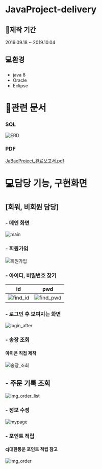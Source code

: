 # JavaProject-delivery

## 📆제작 기간 
2019.09.18 ~ 2019.10.04


## 💻환경

- java 8
- Oracle 
- Eclipse


# 📃관련 문서 


### SQL 
![ERD](https://user-images.githubusercontent.com/56217725/126492055-7f3e7118-1a62-4301-bad3-97e7eca597ee.jpg)

### PDF
[JaBaeProject_완료보고서.pdf](https://github.com/codingdobby/JavaProject-delivery/files/6855857/JaBaeProject_.pdf)


# 💻담당 기능, 구현화면

## [회워, 비회원 담당]

### - 메인 화면
![main](https://user-images.githubusercontent.com/56217725/126515219-b8de73fc-37b0-4ccf-a37f-0631073d93f5.jpg)

### - 회원가입
![회원가입](https://user-images.githubusercontent.com/56217725/126515290-ea55dada-1c72-457e-8e4c-84f4e188483b.jpg)

### - 아이디, 비밀번호 찾기

|id  | pwd  |
| -- | ---- |
|![find_id](https://user-images.githubusercontent.com/56217725/126515441-8bf8b75a-5a98-41af-80f3-b6a04a865c10.jpg) | ![find_pwd](https://user-images.githubusercontent.com/56217725/126515468-1552de07-d433-41f4-9747-d1d56551f6ea.jpg) |

### - 로그인 후 보여지는 화면 
![login_after](https://user-images.githubusercontent.com/56217725/126515654-cb62de25-f539-4382-84ea-d817411d4565.png)

### - 송장 조회
#### 아이콘 직접 제작
![송장_조회](https://user-images.githubusercontent.com/56217725/126515673-81a04a6e-3ba3-4981-bc7d-19c43044f951.jpg)

## - 주문 기록 조회
![img_order_list](https://user-images.githubusercontent.com/56217725/126516638-0d91c6f4-04ce-41df-9cba-bf19b6b6c46f.jpg)


### - 정보 수정
![mypage](https://user-images.githubusercontent.com/56217725/126515734-b6c1f91c-0842-4559-a483-b7fe60a3b413.jpg)


### - 포인트 적립
#### cj대한통운 포인트 적립 참고
![img_order](https://user-images.githubusercontent.com/56217725/126515805-52e17eb8-39d0-48e8-8d3a-6fc55c346c69.jpg)


